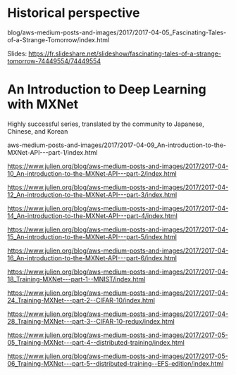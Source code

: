 

# Historical perspective

blog/aws-medium-posts-and-images/2017/2017-04-05_Fascinating-Tales-of-a-Strange-Tomorrow/index.html

Slides:
https://fr.slideshare.net/slideshow/fascinating-tales-of-a-strange-tomorrow-74449554/74449554

# An Introduction to Deep Learning with MXNet

Highly successful series, translated by the community to Japanese, Chinese, and Korean

aws-medium-posts-and-images/2017/2017-04-09_An-introduction-to-the-MXNet-API---part-1/index.html

https://www.julien.org/blog/aws-medium-posts-and-images/2017/2017-04-10_An-introduction-to-the-MXNet-API---part-2/index.html

https://www.julien.org/blog/aws-medium-posts-and-images/2017/2017-04-12_An-introduction-to-the-MXNet-API---part-3/index.html

https://www.julien.org/blog/aws-medium-posts-and-images/2017/2017-04-14_An-introduction-to-the-MXNet-API---part-4/index.html

https://www.julien.org/blog/aws-medium-posts-and-images/2017/2017-04-15_An-introduction-to-the-MXNet-API---part-5/index.html

https://www.julien.org/blog/aws-medium-posts-and-images/2017/2017-04-16_An-introduction-to-the-MXNet-API---part-6/index.html

https://www.julien.org/blog/aws-medium-posts-and-images/2017/2017-04-18_Training-MXNet---part-1--MNIST/index.html

https://www.julien.org/blog/aws-medium-posts-and-images/2017/2017-04-24_Training-MXNet---part-2--CIFAR-10/index.html

https://www.julien.org/blog/aws-medium-posts-and-images/2017/2017-04-28_Training-MXNet---part-3--CIFAR-10-redux/index.html

https://www.julien.org/blog/aws-medium-posts-and-images/2017/2017-05-05_Training-MXNet---part-4--distributed-training/index.html

https://www.julien.org/blog/aws-medium-posts-and-images/2017/2017-05-06_Training-MXNet---part-5--distributed-training--EFS-edition/index.html
